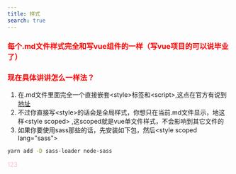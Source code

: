 ```yaml
---
title: 样式
search: true
---
```


### 每个.md文件样式完全和写vue组件的一样（写vue项目的可以说毕业了）
### 现在具体讲讲怎么一样法？
1. 在.md文件里面完全一个直接嵌套\<style>标签和\<script>,这点在官方有说到[地址](https://vuepress.vuejs.org/zh/guide/using-vue.html#%E8%84%9A%E6%9C%AC%E5%92%8C%E6%A0%B7%E5%BC%8F%E6%8F%90%E5%8D%87)
2. 不过你直接写\<style>的话会是全局样式，你想只在当前.md文件显示，地这样\<style scoped> ,这scoped就是vue单文件样式，不会影响到其它文件的
3. 如果你要使用sass那些的话，先安装如下包，然后\<style  scoped lang="sass">
```sh
yarn add -D sass-loader node-sass
```
<p class="container">
<span> 123</span>

</p>

<style scoped>
 .container span{  
    color:pink
 }
 h3{
     color:red
 }
</style>
